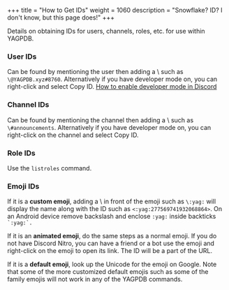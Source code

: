 +++
title = "How to Get IDs"
weight = 1060
description = "Snowflake? ID? I don't know, but this page does!"
+++

Details on obtaining IDs for users, channels, roles, etc. for use within YAGPDB.

### User IDs

Can be found by mentioning the user then adding a \ such as `\@YAGPDB.xyz#8760`. Alternatively if you have
developer mode on, you can right-click and select Copy ID. [How to enable developer mode in Discord][devmode]

[devmode]: https://support.discordapp.com/hc/en-us/articles/206346498

### Channel IDs

Can be found by mentioning the channel then adding a \ such as `\#announcements`. Alternatively if you
have developer mode on, you can right-click on the channel and select Copy ID.

### Role IDs

Use the `listroles` command.

### Emoji IDs

If it is a **custom emoji**, adding a \ in front of the emoji such as `\:yag:` will display the name along with the ID
such as `<:yag:277569741932068864>`. On an Android device remove backslash and enclose `:yag:` inside backticks
`` `:yag:`. ``

If it is an **animated emoji**, do the same steps as a normal emoji. If you do not have Discord Nitro, you can have a
friend or a bot use the emoji and right-click on the emoji to open its link. The ID will be a part of the URL.

If it is a **default emoji**, look up the Unicode for the emoji on Google. Note that some of the more customized default
emojis such as some of the family emojis will not work in any of the YAGPDB commands.
